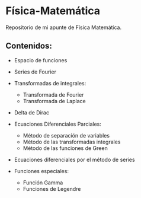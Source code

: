 # Física-Matemática
Repositorio de mi apunte de Física Matemática.

## Contenidos:

* Espacio de funciones

* Series de Fourier

* Transformadas de integrales: 

  - Transformada de Fourier
  - Transformada de Laplace
  
* Delta de Dirac

* Ecuaciones Diferenciales Parciales: 

  - Método de separación de variables
  - Método de las transformadas integrales
  - Método de las funciones de Green
  
* Ecuaciones diferenciales por el método de series

* Funciones especiales:

  - Función Gamma
  - Funciones de Legendre
